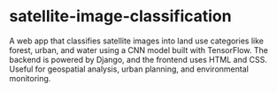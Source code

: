 # satellite-image-classification
A web app that classifies satellite images into land use categories like forest, urban, and water using a CNN model built with TensorFlow. The backend is powered by Django, and the frontend uses HTML and CSS. Useful for geospatial analysis, urban planning, and environmental monitoring.
